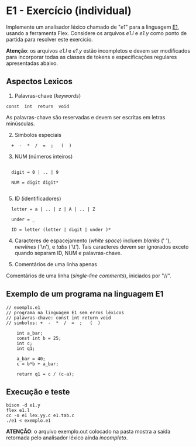# E1 - Exercício (individual)

Implemente um analisador léxico chamado de "_e1_" 
para a linguagem [E1](#aspectos-lexicos), usando a ferramenta Flex.
Considere os arquivos _e1.l_ e _e1.y_ 
como ponto de partida para resolver este exercício.

__Atenção__: os arquivos _e1.l_ e _e1.y_ estão incompletos e devem ser modificados
para incorporar todas as classes de tokens e especificações regulares apresentadas
abaixo.

## Aspectos Lexicos

1. Palavras-chave (_keywords_)

```
const  int  return  void
```

As palavras-chave são reservadas e devem ser escritas em letras minúsculas.

2. Símbolos especiais

```
  +  -  *  /  =  ;   (  ) 
```

 3. NUM (números inteiros)

```

  digit = 0 | .. | 9

  NUM = digit digit*
  
```

 5. ID (identificadores)

```
  letter = a | .. | z | A | .. | Z
  
  under = _
  
  ID = letter (letter | digit | under )*

```

4. Caracteres de espacejamento (_white space_) incluem _blanks_ (' '), _newlines_ ('\n'), e _tabs_ ('\t'). Tais caracteres devem ser ignorados exceto quando separam  ID, NUM e palavras-chave.

5. Comentários de uma linha apenas

Comentários de uma linha (_single-line comments_), iniciados por "//".

## Exemplo de um programa na linguagem E1

```
// exemplo.e1
// programa na linguagem E1 sem erros léxicos 
// palavras-chave: const int return void
// simbolos: +  -  *  /  =  ;   (  )

    int a_bar;
    const int b = 25;
    int c; 
    int q1;

    a_bar = 40;
    c = b*b + a_bar;

    return q1 = c / (c-a);
```

## Execução e teste

```
bison -d e1.y
flex e1.l
cc -o e1 lex.yy.c e1.tab.c
./e1 < exemplo.e1
```

__ATENÇÃO__: o arquivo exemplo.out colocado na pasta mostra a saída 
 retornada pelo analisador léxico ainda _incompleto_.



